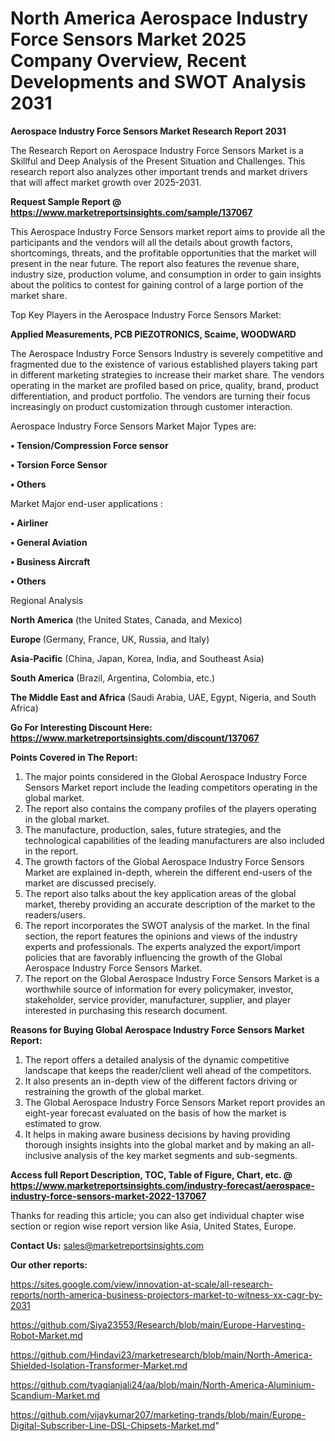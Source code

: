 # North America Aerospace Industry Force Sensors Market 2025 Company Overview, Recent Developments and SWOT Analysis 2031

<strong>Aerospace Industry Force Sensors Market Research Report 2031</strong>

The Research Report on Aerospace Industry Force Sensors Market is a Skillful and Deep Analysis of the Present Situation and Challenges. This research report also analyzes other important trends and market drivers that will affect market growth over 2025-2031.

<strong>Request Sample Report @ <a href=https://www.marketreportsinsights.com/sample/137067>https://www.marketreportsinsights.com/sample/137067</a></strong>

This Aerospace Industry Force Sensors market report aims to provide all the participants and the vendors will all the details about growth factors, shortcomings, threats, and the profitable opportunities that the market will present in the near future. The report also features the revenue share, industry size, production volume, and consumption in order to gain insights about the politics to contest for gaining control of a large portion of the market share.

Top Key Players in the Aerospace Industry Force Sensors Market:

<strong>Applied Measurements, PCB PIEZOTRONICS, Scaime, WOODWARD</strong>

The Aerospace Industry Force Sensors Industry is severely competitive and fragmented due to the existence of various established players taking part in different marketing strategies to increase their market share. The vendors operating in the market are profiled based on price, quality, brand, product differentiation, and product portfolio. The vendors are turning their focus increasingly on product customization through customer interaction.

Aerospace Industry Force Sensors Market Major Types are:

<strong>• Tension/Compression Force sensor

• Torsion Force Sensor

• Others</strong>

Market Major end-user applications :

<strong>• Airliner

• General Aviation

• Business Aircraft

• Others</strong>

Regional Analysis

</u><strong><b>North America</b></strong> (the United States, Canada, and Mexico)

<strong><b>Europe </b></strong>(Germany, France, UK, Russia, and Italy)

<strong><b>Asia-Pacific</b></strong> (China, Japan, Korea, India, and Southeast Asia)

<strong><b>South America</b></strong> (Brazil, Argentina, Colombia, etc.)

<strong><b>The Middle East and Africa</b></strong> (Saudi Arabia, UAE, Egypt, Nigeria, and South Africa)

<strong>Go For Interesting Discount Here: <a href=https://www.marketreportsinsights.com/discount/137067>https://www.marketreportsinsights.com/discount/137067</a></strong>

<strong>Points Covered in The Report:</strong>
<ol>
  <li>The major points considered in the Global Aerospace Industry Force Sensors Market report include the leading competitors operating in the global market.</li>
  <li>The report also contains the company profiles of the players operating in the global market.</li>
  <li>The manufacture, production, sales, future strategies, and the technological capabilities of the leading manufacturers are also included in the report.</li>
  <li>The growth factors of the Global Aerospace Industry Force Sensors Market are explained in-depth, wherein the different end-users of the market are discussed precisely.</li>
  <li>The report also talks about the key application areas of the global market, thereby providing an accurate description of the market to the readers/users.</li>
  <li>The report incorporates the SWOT analysis of the market. In the final section, the report features the opinions and views of the industry experts and professionals. The experts analyzed the export/import policies that are favorably influencing the growth of the Global Aerospace Industry Force Sensors Market.</li>
  <li>The report on the Global Aerospace Industry Force Sensors Market is a worthwhile source of information for every policymaker, investor, stakeholder, service provider, manufacturer, supplier, and player interested in purchasing this research document.</li>
</ol>
<strong>Reasons for Buying Global Aerospace Industry Force Sensors Market Report:</strong>

<ol>
  <li>The report offers a detailed analysis of the dynamic competitive landscape that keeps the reader/client well ahead of the competitors.</li>
  <li>It also presents an in-depth view of the different factors driving or restraining the growth of the global market.</li>
  <li>The Global Aerospace Industry Force Sensors Market report provides an eight-year forecast evaluated on the basis of how the market is estimated to grow.</li>
  <li>It helps in making aware business decisions by having providing thorough insights insights into the global market and by making an all-inclusive analysis of the key market segments and sub-segments.</li>
</ol>
<strong>Access full Report Description, TOC, Table of Figure, Chart, etc. @ <a href=https://www.marketreportsinsights.com/industry-forecast/aerospace-industry-force-sensors-market-2022-137067>https://www.marketreportsinsights.com/industry-forecast/aerospace-industry-force-sensors-market-2022-137067</a></strong>


Thanks for reading this article; you can also get individual chapter wise section or region wise report version like Asia, United States, Europe.

<strong>Contact Us:</strong>
sales@marketreportsinsights.com

<strong>Our other reports:</strong>

<a href=https://sites.google.com/view/innovation-at-scale/all-research-reports/north-america-business-projectors-market-to-witness-xx-cagr-by-2031>https://sites.google.com/view/innovation-at-scale/all-research-reports/north-america-business-projectors-market-to-witness-xx-cagr-by-2031</a>

<a href=https://github.com/Siya23553/Research/blob/main/Europe-Harvesting-Robot-Market.md>https://github.com/Siya23553/Research/blob/main/Europe-Harvesting-Robot-Market.md</a>

<a href=https://github.com/Hindavi23/marketresearch/blob/main/North-America-Shielded-Isolation-Transformer-Market.md>https://github.com/Hindavi23/marketresearch/blob/main/North-America-Shielded-Isolation-Transformer-Market.md</a>

<a href=https://github.com/tyagianjali24/aa/blob/main/North-America-Aluminium-Scandium-Market.md>https://github.com/tyagianjali24/aa/blob/main/North-America-Aluminium-Scandium-Market.md</a>

<a href=https://github.com/vijaykumar207/marketing-trands/blob/main/Europe-Digital-Subscriber-Line-DSL-Chipsets-Market.md>https://github.com/vijaykumar207/marketing-trands/blob/main/Europe-Digital-Subscriber-Line-DSL-Chipsets-Market.md</a>"
